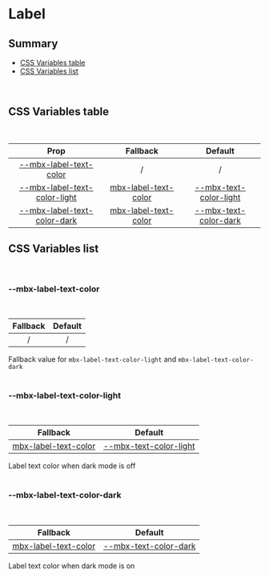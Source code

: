 # Label

## Summary

- [CSS Variables table](#css-variables-table)
- [CSS Variables list](#css-variables-list)

<br>

## CSS Variables table

<br>

| <div style='text-align:center;margin:auto;'>Prop</div>                                                        | <div style='text-align:center;margin:auto;'>Fallback</div>                                      | <div style='text-align:center;margin:auto;'>Default</div>                                                                 |
| ------------------------------------------------------------------------------------------------------------- | ----------------------------------------------------------------------------------------------- | ------------------------------------------------------------------------------------------------------------------------- |
| <div style='text-align:center;margin:auto;'>[--mbx-label-text-color](#mbx-label-text-color)</div>             | <div style='text-align:center;margin:auto;'>/</div>                                             | <div style='text-align:center;margin:auto;'>/</div>                                                                       |
| <div style='text-align:center;margin:auto;'>[--mbx-label-text-color-light](#mbx-label-text-color-light)</div> | <div style='text-align:center;margin:auto;'>[mbx-label-text-color](#mbx-label-text-color)</div> | <div style='text-align:center;margin:auto;'>[--mbx-text-color-light](../../global/css-vars.md#mbx-text-color-light)</div> |
| <div style='text-align:center;margin:auto;'>[--mbx-label-text-color-dark](#mbx-label-text-color-dark)</div>   | <div style='text-align:center;margin:auto;'>[mbx-label-text-color](#mbx-label-text-color)</div> | <div style='text-align:center;margin:auto;'>[--mbx-text-color-dark](../../global/css-vars.md#mbx-text-color-dark)</div>   |

## CSS Variables list

<br>

### --mbx-label-text-color

<br>

| <div style='text-align:center;margin:auto;'>Fallback</div> | <div style='text-align:center;margin:auto;'>Default</div> |
| ---------------------------------------------------------- | --------------------------------------------------------- |
| <div style='text-align:center;margin:auto;'>/</div>        | <div style='text-align:center;margin:auto;'>/</div>       |

Fallback value for `mbx-label-text-color-light` and `mbx-label-text-color-dark`<br><br>

### --mbx-label-text-color-light

<br>

| <div style='text-align:center;margin:auto;'>Fallback</div>                                      | <div style='text-align:center;margin:auto;'>Default</div>                                                                 |
| ----------------------------------------------------------------------------------------------- | ------------------------------------------------------------------------------------------------------------------------- |
| <div style='text-align:center;margin:auto;'>[mbx-label-text-color](#mbx-label-text-color)</div> | <div style='text-align:center;margin:auto;'>[--mbx-text-color-light](../../global/css-vars.md#mbx-text-color-light)</div> |

Label text color when dark mode is off<br><br>

### --mbx-label-text-color-dark

<br>

| <div style='text-align:center;margin:auto;'>Fallback</div>                                      | <div style='text-align:center;margin:auto;'>Default</div>                                                               |
| ----------------------------------------------------------------------------------------------- | ----------------------------------------------------------------------------------------------------------------------- |
| <div style='text-align:center;margin:auto;'>[mbx-label-text-color](#mbx-label-text-color)</div> | <div style='text-align:center;margin:auto;'>[--mbx-text-color-dark](../../global/css-vars.md#mbx-text-color-dark)</div> |

Label text color when dark mode is on<br><br>

